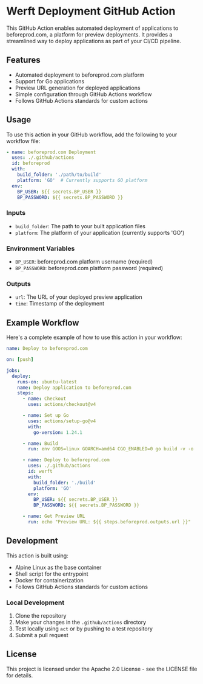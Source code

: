 # Werft Deployment GitHub Action

This GitHub Action enables automated deployment of applications to beforeprod.com, a platform for preview deployments. It provides a streamlined way to deploy applications as part of your CI/CD pipeline.

## Features

- Automated deployment to beforeprod.com platform
- Support for Go applications
- Preview URL generation for deployed applications
- Simple configuration through GitHub Actions workflow
- Follows GitHub Actions standards for custom actions

## Usage

To use this action in your GitHub workflow, add the following to your workflow file:

```yaml
- name: beforeprod.com Deployment
  uses: ./.github/actions
  id: beforeprod
  with:
    build_folder: './path/to/build'
    platform: 'GO'  # Currently supports GO platform
  env:
    BP_USER: ${{ secrets.BP_USER }}
    BP_PASSWORD: ${{ secrets.BP_PASSWORD }}
```

### Inputs

- `build_folder`: The path to your built application files
- `platform`: The platform of your application (currently supports 'GO')

### Environment Variables

- `BP_USER`: beforeprod.com platform username (required)
- `BP_PASSWORD`: beforeprod.com platform password (required)

### Outputs

- `url`: The URL of your deployed preview application
- `time`: Timestamp of the deployment

## Example Workflow

Here's a complete example of how to use this action in your workflow:

```yaml
name: Deploy to beforeprod.com

on: [push]

jobs:
  deploy:
    runs-on: ubuntu-latest
    name: Deploy application to beforeprod.com
    steps:
      - name: Checkout
        uses: actions/checkout@v4

      - name: Set up Go
        uses: actions/setup-go@v4
        with:
          go-version: 1.24.1

      - name: Build
        run: env GOOS=linux GOARCH=amd64 CGO_ENABLED=0 go build -v -o ./build/app ./main.go

      - name: Deploy to beforeprod.com
        uses: ./.github/actions
        id: werft
        with:
          build_folder: './build'
          platform: 'GO'
        env:
          BP_USER: ${{ secrets.BP_USER }}
          BP_PASSWORD: ${{ secrets.BP_PASSWORD }}

      - name: Get Preview URL
        run: echo "Preview URL: ${{ steps.beforeprod.outputs.url }}"
```

## Development

This action is built using:
- Alpine Linux as the base container
- Shell script for the entrypoint
- Docker for containerization
- Follows GitHub Actions standards for custom actions

### Local Development

1. Clone the repository
2. Make your changes in the `.github/actions` directory
3. Test locally using `act` or by pushing to a test repository
4. Submit a pull request

## License

This project is licensed under the Apache 2.0 License - see the LICENSE file for details.
